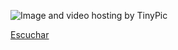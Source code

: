 

<img src="http://i62.tinypic.com/2w5rrkg.png" border="0" alt="Image and video hosting by TinyPic"></a>



[Escuchar](http://picosong.com/eTr5)
